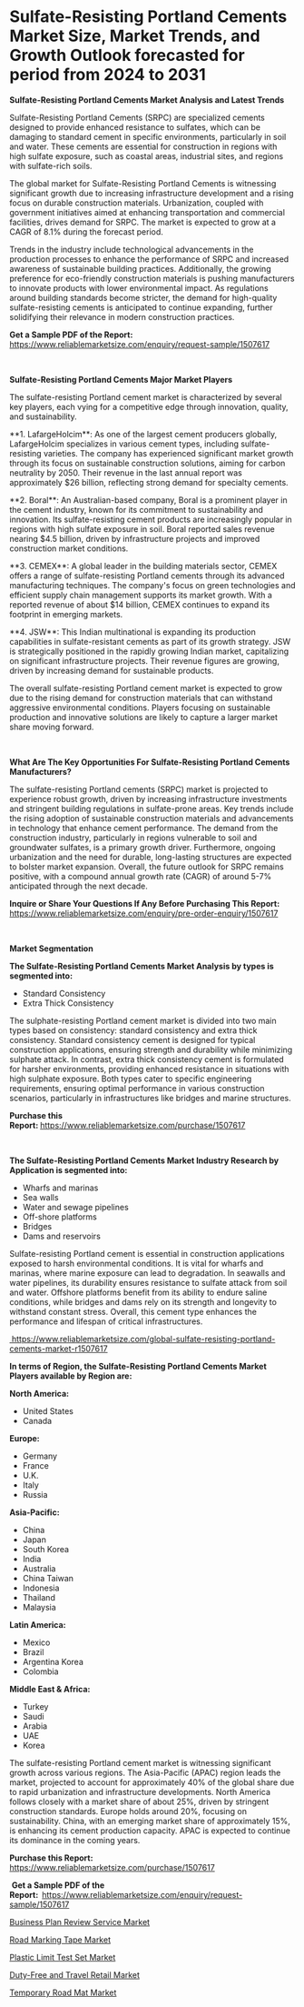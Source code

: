 <p><h1>Sulfate-Resisting Portland Cements Market Size, Market Trends, and Growth Outlook forecasted for period from 2024 to 2031</h1></p><p><strong>Sulfate-Resisting Portland Cements Market Analysis and Latest Trends</strong></p>
<p><p>Sulfate-Resisting Portland Cements (SRPC) are specialized cements designed to provide enhanced resistance to sulfates, which can be damaging to standard cement in specific environments, particularly in soil and water. These cements are essential for construction in regions with high sulfate exposure, such as coastal areas, industrial sites, and regions with sulfate-rich soils. </p><p>The global market for Sulfate-Resisting Portland Cements is witnessing significant growth due to increasing infrastructure development and a rising focus on durable construction materials. Urbanization, coupled with government initiatives aimed at enhancing transportation and commercial facilities, drives demand for SRPC. The market is expected to grow at a CAGR of 8.1% during the forecast period. </p><p>Trends in the industry include technological advancements in the production processes to enhance the performance of SRPC and increased awareness of sustainable building practices. Additionally, the growing preference for eco-friendly construction materials is pushing manufacturers to innovate products with lower environmental impact. As regulations around building standards become stricter, the demand for high-quality sulfate-resisting cements is anticipated to continue expanding, further solidifying their relevance in modern construction practices.</p></p>
<p><strong>Get a Sample PDF of the Report:&nbsp;</strong> <a href="https://www.reliablemarketsize.com/enquiry/request-sample/1507617">https://www.reliablemarketsize.com/enquiry/request-sample/1507617</a></p>
<p>&nbsp;</p>
<p><strong>Sulfate-Resisting Portland Cements Major Market Players</strong></p>
<p><p>The sulfate-resisting Portland cement market is characterized by several key players, each vying for a competitive edge through innovation, quality, and sustainability. </p><p>**1. LafargeHolcim**: As one of the largest cement producers globally, LafargeHolcim specializes in various cement types, including sulfate-resisting varieties. The company has experienced significant market growth through its focus on sustainable construction solutions, aiming for carbon neutrality by 2050. Their revenue in the last annual report was approximately $26 billion, reflecting strong demand for specialty cements.</p><p>**2. Boral**: An Australian-based company, Boral is a prominent player in the cement industry, known for its commitment to sustainability and innovation. Its sulfate-resisting cement products are increasingly popular in regions with high sulfate exposure in soil. Boral reported sales revenue nearing $4.5 billion, driven by infrastructure projects and improved construction market conditions.</p><p>**3. CEMEX**: A global leader in the building materials sector, CEMEX offers a range of sulfate-resisting Portland cements through its advanced manufacturing techniques. The company's focus on green technologies and efficient supply chain management supports its market growth. With a reported revenue of about $14 billion, CEMEX continues to expand its footprint in emerging markets.</p><p>**4. JSW**: This Indian multinational is expanding its production capabilities in sulfate-resistant cements as part of its growth strategy. JSW is strategically positioned in the rapidly growing Indian market, capitalizing on significant infrastructure projects. Their revenue figures are growing, driven by increasing demand for sustainable products.</p><p>The overall sulfate-resisting Portland cement market is expected to grow due to the rising demand for construction materials that can withstand aggressive environmental conditions. Players focusing on sustainable production and innovative solutions are likely to capture a larger market share moving forward.</p></p>
<p>&nbsp;</p>
<p><strong>What Are The Key Opportunities For Sulfate-Resisting Portland Cements Manufacturers?</strong></p>
<p><p>The sulfate-resisting Portland cements (SRPC) market is projected to experience robust growth, driven by increasing infrastructure investments and stringent building regulations in sulfate-prone areas. Key trends include the rising adoption of sustainable construction materials and advancements in technology that enhance cement performance. The demand from the construction industry, particularly in regions vulnerable to soil and groundwater sulfates, is a primary growth driver. Furthermore, ongoing urbanization and the need for durable, long-lasting structures are expected to bolster market expansion. Overall, the future outlook for SRPC remains positive, with a compound annual growth rate (CAGR) of around 5-7% anticipated through the next decade.</p></p>
<p><strong>Inquire or Share Your Questions If Any Before Purchasing This Report:</strong> <a href="https://www.reliablemarketsize.com/enquiry/pre-order-enquiry/1507617">https://www.reliablemarketsize.com/enquiry/pre-order-enquiry/1507617</a></p>
<p>&nbsp;</p>
<p><strong>Market Segmentation</strong></p>
<p><strong>The Sulfate-Resisting Portland Cements Market Analysis by types is segmented into:</strong></p>
<p><ul><li>Standard Consistency</li><li>Extra Thick Consistency</li></ul></p>
<p><p>The sulphate-resisting Portland cement market is divided into two main types based on consistency: standard consistency and extra thick consistency. Standard consistency cement is designed for typical construction applications, ensuring strength and durability while minimizing sulphate attack. In contrast, extra thick consistency cement is formulated for harsher environments, providing enhanced resistance in situations with high sulphate exposure. Both types cater to specific engineering requirements, ensuring optimal performance in various construction scenarios, particularly in infrastructures like bridges and marine structures.</p></p>
<p><strong>Purchase this Report:&nbsp;</strong><a href="https://www.reliablemarketsize.com/purchase/1507617">https://www.reliablemarketsize.com/purchase/1507617</a></p>
<p>&nbsp;</p>
<p><strong>The Sulfate-Resisting Portland Cements Market Industry Research by Application is segmented into:</strong></p>
<p><ul><li>Wharfs and marinas</li><li>Sea walls</li><li>Water and sewage pipelines</li><li>Off-shore platforms</li><li>Bridges</li><li>Dams and reservoirs</li></ul></p>
<p><p>Sulfate-resisting Portland cement is essential in construction applications exposed to harsh environmental conditions. It is vital for wharfs and marinas, where marine exposure can lead to degradation. In seawalls and water pipelines, its durability ensures resistance to sulfate attack from soil and water. Offshore platforms benefit from its ability to endure saline conditions, while bridges and dams rely on its strength and longevity to withstand constant stress. Overall, this cement type enhances the performance and lifespan of critical infrastructures.</p></p>
<p><a href="https://www.reliablemarketsize.com/global-sulfate-resisting-portland-cements-market-r1507617">&nbsp;https://www.reliablemarketsize.com/global-sulfate-resisting-portland-cements-market-r1507617</a></p>
<p><strong>In terms of Region, the Sulfate-Resisting Portland Cements Market Players available by Region are:</strong></p>
<p>
    <p> <strong> North America: </strong>
        <ul>
            <li>United States</li>
            <li>Canada</li>
        </ul>
        </p> 
    <p> <strong> Europe: </strong>
        <ul>
            <li>Germany</li>
            <li>France</li>
            <li>U.K.</li>
            <li>Italy</li>
            <li>Russia</li>
        </ul>
        </p> 
    <p> <strong> Asia-Pacific: </strong>
        <ul>
            <li>China</li>
            <li>Japan</li>
            <li>South Korea</li>
            <li>India</li>
            <li>Australia</li>
            <li>China Taiwan</li>
            <li>Indonesia</li>
            <li>Thailand</li>
            <li>Malaysia</li>
        </ul>
        </p> 
    <p> <strong> Latin America: </strong>
        <ul>
            <li>Mexico</li>
            <li>Brazil</li>
            <li>Argentina Korea</li>
            <li>Colombia</li>
        </ul>
        </p> 
    <p> <strong> Middle East & Africa: </strong>
        <ul>
            <li>Turkey</li>
            <li>Saudi</li>
            <li>Arabia</li>
            <li>UAE</li>
            <li>Korea</li>
        </ul>
    </p>
    </p>
<p><p>The sulfate-resisting Portland cement market is witnessing significant growth across various regions. The Asia-Pacific (APAC) region leads the market, projected to account for approximately 40% of the global share due to rapid urbanization and infrastructure developments. North America follows closely with a market share of about 25%, driven by stringent construction standards. Europe holds around 20%, focusing on sustainability. China, with an emerging market share of approximately 15%, is enhancing its cement production capacity. APAC is expected to continue its dominance in the coming years.</p></p>
<p><strong>Purchase this Report: </strong><a href="https://www.reliablemarketsize.com/purchase/1507617">https://www.reliablemarketsize.com/purchase/1507617</a></p>
<p>&nbsp;<strong>Get a Sample PDF of the Report:&nbsp;&nbsp;</strong><a href="https://www.reliablemarketsize.com/enquiry/request-sample/1507617">https://www.reliablemarketsize.com/enquiry/request-sample/1507617</a></p>
<p><strong></strong></p>
<p><p><a href="https://www.linkedin.com/pulse/global-business-plan-review-service-market-landscape-future-trends-dvcue?trackingId=liZ6s3TJS7Gipjy%2BZE43Xw%3D%3D">Business Plan Review Service Market</a></p><p><a href="https://issuu.com/reportprime-2/docs/road-marking-tape-market-size-2030._46a681b0f88cef">Road Marking Tape Market</a></p><p><a href="https://www.linkedin.com/pulse/plastic-limit-test-set-market-global-share-ranking-overall-ci4kf?trackingId=XCE%2FFfycSLWf91E0Pv9ZXw%3D%3D">Plastic Limit Test Set Market</a></p><p><a href="https://medium.com/@lorettasc99/duty-free-and-travel-retail-market-growth-outlook-from-2024-to-2031-and-it-is-projecting-at-6-cagr-d36041ececf1">Duty-Free and Travel Retail Market</a></p><p><a href="https://issuu.com/reportprime-2/docs/temporary-road-mat-market-size-2030_bb925ed9ae7bf5">Temporary Road Mat Market</a></p></p>